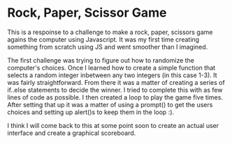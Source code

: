 # Rock, Paper, Scissor Game

This is a respoinse to a challenge to make a rock, paper, scissors game agains the computer using Javascript. It was my first time creating something from scratch using JS and went smoother than I imagined.

The first challenge was trying to figure out how to randomize the computer's choices. Once I learned how to create a simple function that selects a random integer inbetween any two integers (in this case 1-3). It was fairly straightforward. 
From there it was a matter of creating a series of if..else statements to decide the winner. I tried to complete this with as few lines of code as possible. I then created a loop to play the game five times. After setting that up it was a matter of using a prompt() to get the users choices and setting up alert()s to keep them in the loop :).

I think I will come back to this at some point soon to create an actual user interface and create a graphical scoreboard. 
